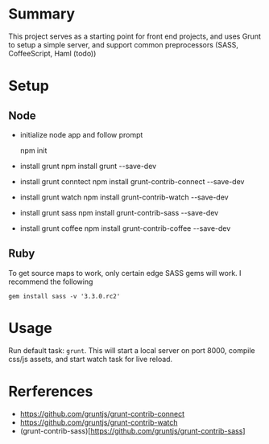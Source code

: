 # Summary
This project serves as a starting point for front end projects, and uses Grunt to setup a simple server, and support common preprocessors (SASS, CoffeeScript, Haml (todo))

# Setup
## Node

- initialize node app and follow prompt
    
    npm init

- install grunt
    npm install grunt --save-dev

- install grunt conntect
    npm install grunt-contrib-connect --save-dev

- install grunt watch
    npm install grunt-contrib-watch --save-dev

- install grunt sass
    npm install grunt-contrib-sass --save-dev

- install grunt coffee
    npm install grunt-contrib-coffee --save-dev


## Ruby

To get source maps to work, only certain edge SASS gems will work. I recommend the following

    gem install sass -v '3.3.0.rc2'


# Usage
Run default task: `grunt`. This will start a local server on port 8000, compile css/js assets, and start watch task for live reload.


# Rerferences 
- https://github.com/gruntjs/grunt-contrib-connect
- https://github.com/gruntjs/grunt-contrib-watch
- (grunt-contrib-sass)[https://github.com/gruntjs/grunt-contrib-sass]

